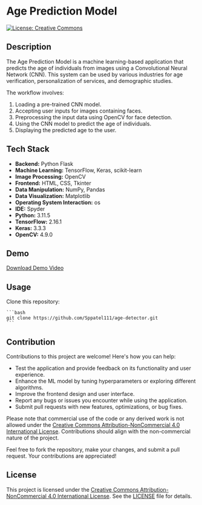 # Age Prediction Model

[![License: Creative Commons](https://img.shields.io/badge/License-CC_BY--NC_4.0-blue.svg)](https://creativecommons.org/licenses/by-nc/4.0/deed.en)

## Description

The Age Prediction Model is a machine learning-based application that predicts the age of individuals from images using a Convolutional Neural Network (CNN). This system can be used by various industries for age verification, personalization of services, and demographic studies.

The workflow involves:
1. Loading a pre-trained CNN model.
2. Accepting user inputs for images containing faces.
3. Preprocessing the input data using OpenCV for face detection.
4. Using the CNN model to predict the age of individuals.
5. Displaying the predicted age to the user.

## Tech Stack

- **Backend:** Python Flask
- **Machine Learning:** TensorFlow, Keras, scikit-learn
- **Image Processing:** OpenCV
- **Frontend:** HTML, CSS, Tkinter
- **Data Manipulation:** NumPy, Pandas
- **Data Visualization:** Matplotlib
- **Operating System Interaction:** os
- **IDE:** Spyder
- **Python:** 3.11.5
- **TensorFlow:** 2.16.1
- **Keras:** 3.3.3
- **OpenCV:** 4.9.0

## Demo

[Download Demo Video](static/record_1.mp4)


## Usage

Clone this repository:

    ```bash
    git clone https://github.com/Sppatel111/age-detector.git
    ```

## Contribution

Contributions to this project are welcome! Here's how you can help:

- Test the application and provide feedback on its functionality and user experience.
- Enhance the ML model by tuning hyperparameters or exploring different algorithms.
- Improve the frontend design and user interface.
- Report any bugs or issues you encounter while using the application.
- Submit pull requests with new features, optimizations, or bug fixes.

Please note that commercial use of the code or any derived work is not allowed under the [Creative Commons Attribution-NonCommercial 4.0 International License](https://creativecommons.org/licenses/by-nc/4.0/deed.en). Contributions should align with the non-commercial nature of the project.

Feel free to fork the repository, make your changes, and submit a pull request. Your contributions are appreciated!

## License

This project is licensed under the [Creative Commons Attribution-NonCommercial 4.0 International License](https://creativecommons.org/licenses/by-nc/4.0/deed.en). See the [LICENSE](LICENSE) file for details.

